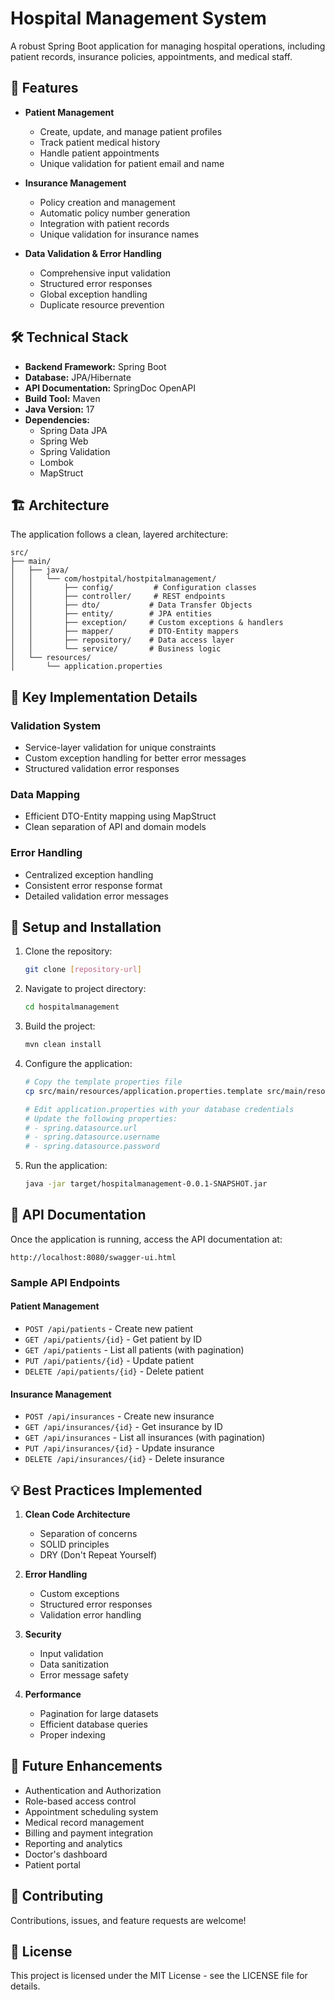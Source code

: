 # Hospital Management System

A robust Spring Boot application for managing hospital operations, including patient records, insurance policies, appointments, and medical staff.

## 🏥 Features

- **Patient Management**
  - Create, update, and manage patient profiles
  - Track patient medical history
  - Handle patient appointments
  - Unique validation for patient email and name

- **Insurance Management**
  - Policy creation and management
  - Automatic policy number generation
  - Integration with patient records
  - Unique validation for insurance names

- **Data Validation & Error Handling**
  - Comprehensive input validation
  - Structured error responses
  - Global exception handling
  - Duplicate resource prevention

## 🛠 Technical Stack

- **Backend Framework:** Spring Boot
- **Database:** JPA/Hibernate
- **API Documentation:** SpringDoc OpenAPI
- **Build Tool:** Maven
- **Java Version:** 17
- **Dependencies:**
  - Spring Data JPA
  - Spring Web
  - Spring Validation
  - Lombok
  - MapStruct

## 🏗 Architecture

The application follows a clean, layered architecture:

```
src/
├── main/
│   ├── java/
│   │   └── com/hostpital/hostpitalmanagement/
│   │       ├── config/         # Configuration classes
│   │       ├── controller/     # REST endpoints
│   │       ├── dto/           # Data Transfer Objects
│   │       ├── entity/        # JPA entities
│   │       ├── exception/     # Custom exceptions & handlers
│   │       ├── mapper/        # DTO-Entity mappers
│   │       ├── repository/    # Data access layer
│   │       └── service/       # Business logic
│   └── resources/
│       └── application.properties
```

## 🚀 Key Implementation Details

### Validation System
- Service-layer validation for unique constraints
- Custom exception handling for better error messages
- Structured validation error responses

### Data Mapping
- Efficient DTO-Entity mapping using MapStruct
- Clean separation of API and domain models

### Error Handling
- Centralized exception handling
- Consistent error response format
- Detailed validation error messages

## 🔧 Setup and Installation

1. Clone the repository:
   ```bash
   git clone [repository-url]
   ```

2. Navigate to project directory:
   ```bash
   cd hospitalmanagement
   ```

3. Build the project:
   ```bash
   mvn clean install
   ```

4. Configure the application:
   ```bash
   # Copy the template properties file
   cp src/main/resources/application.properties.template src/main/resources/application.properties
   
   # Edit application.properties with your database credentials
   # Update the following properties:
   # - spring.datasource.url
   # - spring.datasource.username
   # - spring.datasource.password
   ```

5. Run the application:
   ```bash
   java -jar target/hospitalmanagement-0.0.1-SNAPSHOT.jar
   ```

## 📝 API Documentation

Once the application is running, access the API documentation at:
```
http://localhost:8080/swagger-ui.html
```

### Sample API Endpoints

#### Patient Management
- `POST /api/patients` - Create new patient
- `GET /api/patients/{id}` - Get patient by ID
- `GET /api/patients` - List all patients (with pagination)
- `PUT /api/patients/{id}` - Update patient
- `DELETE /api/patients/{id}` - Delete patient

#### Insurance Management
- `POST /api/insurances` - Create new insurance
- `GET /api/insurances/{id}` - Get insurance by ID
- `GET /api/insurances` - List all insurances (with pagination)
- `PUT /api/insurances/{id}` - Update insurance
- `DELETE /api/insurances/{id}` - Delete insurance

## 💡 Best Practices Implemented

1. **Clean Code Architecture**
   - Separation of concerns
   - SOLID principles
   - DRY (Don't Repeat Yourself)

2. **Error Handling**
   - Custom exceptions
   - Structured error responses
   - Validation error handling

3. **Security**
   - Input validation
   - Data sanitization
   - Error message safety

4. **Performance**
   - Pagination for large datasets
   - Efficient database queries
   - Proper indexing

## 🎯 Future Enhancements

- Authentication and Authorization
- Role-based access control
- Appointment scheduling system
- Medical record management
- Billing and payment integration
- Reporting and analytics
- Doctor's dashboard
- Patient portal

## 🤝 Contributing

Contributions, issues, and feature requests are welcome!

## 📄 License

This project is licensed under the MIT License - see the LICENSE file for details.
